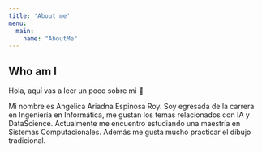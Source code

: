 ```yaml
---
title: 'About me'
menu:
  main:
    name: "AboutMe"
---
```


## Who am I

Hola, aquí vas a leer un poco sobre mi 🤩

Mi nombre es Angelica Ariadna Espinosa Roy. Soy egresada de la carrera en Ingeniería en Informática, me gustan los temas relacionados con IA y DataScience. Actualmente me encuentro estudiando una maestría en Sistemas Computacionales. Además me gusta mucho practicar el dibujo tradicional.

